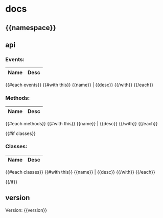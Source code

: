 # docs

## {{namespace}}

## api

### Events:
Name | Desc
-----|-----
{{#each events}}
{{#with this}}
{{name}} | {{desc}}
{{/with}}
{{/each}}

### Methods:
Name | Desc
-----|-----
{{#each methods}}
{{#with this}}
{{name}} | {{desc}}
{{/with}}
{{/each}}

{{#if classes}}
### Classes:
Name | Desc
-----|-----
{{#each classes}}
{{#with this}}
{{name}} | {{desc}}
{{/with}}
{{/each}}

{{/if}}

## version
Version: {{version}}
